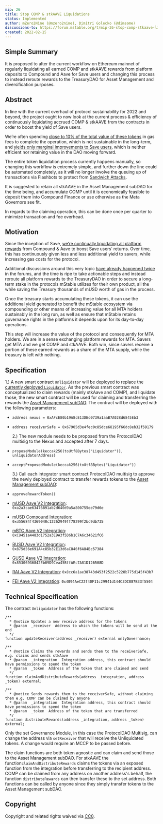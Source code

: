 ```yaml
---
mip: 26
title: Stop COMP & stkAAVE Liquidations
status: Implemented
author: mZero2Nine (@mzero2nine), Dimitri Golecko (@dimsome)
discussions-to: https://forum.mstable.org/t/mip-26-stop-comp-stkaave-liquidations/809/6
created: 2022-02-15
---
```


## Simple Summary

It is proposed to alter the current workflow on Ethereum mainnet of regularly liquidating all earned COMP and stkAAVE rewards from platform deposits to Compound and Aave for Save users and changing this process to instead reroute rewards to the TreasuryDAO for Asset Management and diversification purposes.

## Abstract

In line with the current overhaul of protocol sustainability for 2022 and beyond, the project ought to now look at the current process & efficiency of continuously liquidating accrued COMP & stkAAVE from the contracts in order to boost the yield of Save users.

We’re often spending [close to 10% of the total value of these tokens](https://etherscan.io/tx/0xb306128ee0a5c202578b59ee68d8c3fbe2e40eb6b35d0ee88aa8a8f32d6ccb71) in gas fees to complete the operation, which is not sustainable in the long-term, and [yields only marginal improvements to Save users](https://forum.mstable.org/t/rfc-stop-comp-stkaave-liquidations/787/3), which is neither efficient nor retaining value in the DAO moving forward.

The entire token liquidation process currently happens manually, so changing this workflow is extremely simple, and further down the line could be automated completely, as it will no longer involve the queuing up of transactions via Flashbots to protect from [Sandwich Attacks](https://sandwiched.wtf/).

It is suggested to retain all stkAAVE in the Asset Management subDAO for the time being, and accumulate COMP until it is economically feasible to deposit them into Compound Finance or use otherwise as the Meta Governors see fit.

In regards to the claiming operation, this can be done once per quarter to minimize transaction and fee overhead.

## Motivation

Since the inception of Save, [we’re continually liquidating all platform rewards](https://etherscan.io/address/0xe595d67181d701a5356e010d9a58eb9a341f1dbd) from Compound & Aave to boost Save users’ returns. Over time, this has continuously given less and less additional yield to savers, while increasing gas costs for the protocol.

Additional discussions around this very topic [have already happened twice](https://forum.mstable.org/t/re-igniting-the-save-liquidation-discussion/493) in the forums, and the time is ripe to take actionable steps and instead reroute all platform rewards to the TreasuryDAO in order to secure a long-term stake in the protocols mStable utilizes for their own product, all the while saving the Treasury thousands of mUSD worth of gas in the process.

Once the treasury starts accumulating these tokens, it can use the additional yield generated to benefit the mStable ecosystem via compounding or other means of increasing value for all MTA holders sustainably in the long run, as well as ensure that mStable retains governance rights in the platforms it depends upon for its day-to-day operations.

This step will increase the value of the protocol and consequently for MTA holders. We are in a sense exchanging platform rewards for MTA. Savers get MTA and we get COMP and stkAAVE. Both win, since savers receive a portion of these earned rewards as a share of the MTA supply, while the treasury is left with nothing.

## Specification

1.) A new smart contract `Unliquidator` will be deployed to replace the [currently deployed `Liquidator`](https://github.com/mstable/mStable-contracts/blob/master/contracts/masset/liquidator/Liquidator.sol). As the previous smart contract was conceptualized to claim rewards (mainly stkAave and COMP), and liquidate those, the new smart contract will be used for claiming and transferring the rewards the [Asset Management subDAO](https://etherscan.io/address/0x67905d3e4fec0c85dce68195f66dc8eb32f59179). The contract will be deployed with the following parameters:

- `address nexus = 0xAFcE80b19A8cE13DEc0739a1aaB7A028d6845Eb3`
- `address receiverSafe = 0x67905d3e4fec0c85dce68195f66dc8eb32f59179`

  2.) The new module needs to be proposed from the ProtocolDAO multisig to the Nexus and accepted after 7 days.

- `proposeModule(keccak256(toUtf8Bytes("Liquidator")), unliquidatorAddress)`
- `acceptProposedModule(keccak256(toUtf8Bytes("Liquidator"))`

  3.) Call each integrator smart contract ProtocolDAO multisig to approve the newly deployed contract to transfer rewards tokens to the [Asset Management subDAO](https://etherscan.io/address/0x67905d3e4fec0c85dce68195f66dc8eb32f59179):

- `approveRewardToken()`
- [mUSD Aave V2 Integration](https://etherscan.io/address/0xa2a3cae63476891ab2d640d9a5a800755ee79d6e): `0xa2a3cae63476891ab2d640d9a5a800755ee79d6e`
- [mUSD Compound Integration](https://etherscan.io/address/0xd55684f4369040c12262949ff78299f2bc9db735): `0xd55684f4369040c12262949ff78299f2bc9db735`
- [mBTC Aave V2 Integration](https://etherscan.io/address/0xC9451a4483d1752a3E9A3f5D6b1C7A6c34621fC6): `0xC9451a4483d1752a3E9A3f5D6b1C7A6c34621fC6`
- [BUSD Aave V2 Integration](https://etherscan.io/address/0x875d56e691a4c85b32e13d6ac846f6a84bc57384): `0x875d56e691A4c85b32E13d6aC846f6A84Bc57384`
- [GUSD Aave V2 Integration](https://etherscan.io/address/0x85306936842eb09d9cea45bffaec7a81d126508d): `0x85306936842Eb09D9Cea45BffAEc7A81D126508D`
- [RAI Aave V2 Integration](https://etherscan.io/address/0x8cc6a1ae38743d453f2522c5228b775d145f43b7): `0x8cc6a1ae38743d453f2522c5228b775d145f43b7`
- [FEI Aave V2 Integration](https://etherscan.io/address/0x4094aec22f40f11c29941d144c3dc887b33f5504): `0x4094AeC22f40F11c29941d144C3DC887B33f5504`

## Technical Specification

The contract `Unliquidator` has the following functions:

```solidity
/**
  * @notice Updates a new receive address for the tokens
  * @param  _receiver  Address to which the tokens will be send at the end
  */
function updateReceiver(address _receiver) external onlyGovernance;

/**
  * @notice Claims the rewards and sends them to the receiverSafe, e.g. claims and sends stkAave
  * @param  _integration  Integration address, this contract should have permissions to spend the token
  * @param  _token  Address of the token that are claimed and send
  */
function claimAndDistributeRewards(address _integration, address _token) external;

/**
  * @notice Sends rewards them to the receiverSafe, without claiming them e.g. COMP can be claimed by anyone
  * @param  _integration  Integration address, this contract should have permissions to spend the token
  * @param  _token  Address of the token that are transferred
  */
function distributeRewards(address _integration, address _token) external;
```

Only the set Governance Module, in this case the ProtocolDAO Multisig, can change the address via `setReceiver` that will receive the Unliquidated tokens. A change would require an MCCP to be passed before.

The claim functions are both token agnostic and can claim and send those to the Asset Management subDAO. For stkAAVE the function`claimAndDistributeRewards` claims the tokens via an exposed function from the integration before transferring to the recipient address. COMP can be claimed from any address on another address's behalf, the function `distributeRewards` can then transfer these to the set address. Both functions can be called by anyone since they simply transfer tokens to the Asset Management subDAO.

## Copyright

Copyright and related rights waived via [CC0](https://creativecommons.org/publicdomain/zero/1.0/).
